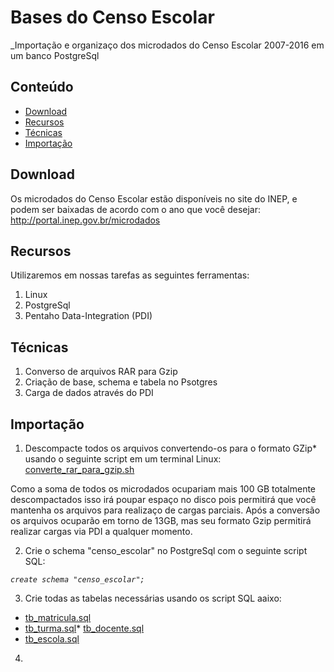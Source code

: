 Bases do Censo Escolar
========

_Importação e organizaço dos microdados do Censo Escolar 2007-2016 em um banco PostgreSql

## Conteúdo

- [Download](#download)
- [Recursos](#recursos)
- [Técnicas](#tecnicas)
- [Importação](#importacao)

## Download

Os microdados do Censo Escolar estão disponíveis no site do INEP, e podem ser baixadas de acordo com o ano que você desejar: <a href="http://portal.inep.gov.br/microdados" target="_blank">http://portal.inep.gov.br/microdados</a>

## Recursos

Utilizaremos em nossas tarefas as seguintes ferramentas:

1. Linux
2. PostgreSql
3. Pentaho Data-Integration (PDI)

## Técnicas

1. Converso de arquivos RAR para Gzip
2. Criação de base, schema e tabela no Psotgres
3. Carga de dados através do PDI

## Importação

1. Descompacte todos os arquivos convertendo-os para o formato GZip* usando o seguinte script em um terminal Linux:
<a href="https://github.com/professorvirtual/educadata/blob/master/bases/censo_escolar/converte_rar_para_gzip.sh" target="_blank">converte_rar_para_gzip.sh</a>

Como a soma de todos os microdados ocupariam mais 100 GB totalmente descompactados isso irá poupar espaço no disco pois permitirá que você mantenha os arquivos para realizaço de cargas parciais. Após a conversão os arquivos ocuparão em torno de 13GB, mas seu formato Gzip permitirá realizar cargas via PDI a qualquer momento.

2. Crie o schema "censo_escolar" no PostgreSql com o seguinte script SQL:

_`create schema "censo_escolar";`_

3. Crie todas as tabelas necessárias usando os script SQL aaixo:

* <a href="https://github.com/professorvirtual/educadata/blob/master/bases/censo_escolar/tb_matricula.sql" target="_blank">tb_matricula.sql</a>
* <a href="https://github.com/professorvirtual/educadata/blob/master/bases/censo_escolar/tb_turma.sql" target="_blank">tb_turma.sql</a>* <a href="https://github.com/professorvirtual/educadata/blob/master/bases/censo_escolar/tb_docente.sql" target="_blank">tb_docente.sql</a>
* <a href="https://github.com/professorvirtual/educadata/blob/master/bases/censo_escolar/tb_escola.sql" target="_blank">tb_escola.sql</a>

4. 
